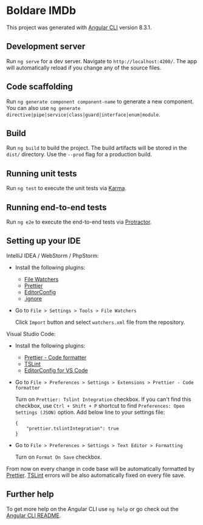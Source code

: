 # Boldare IMDb

This project was generated with [Angular CLI](https://github.com/angular/angular-cli) version 8.3.1.

## Development server

Run `ng serve` for a dev server. Navigate to `http://localhost:4200/`. The app will automatically reload if you change any of the source files.

## Code scaffolding

Run `ng generate component component-name` to generate a new component. You can also use `ng generate directive|pipe|service|class|guard|interface|enum|module`.

## Build

Run `ng build` to build the project. The build artifacts will be stored in the `dist/` directory. Use the `--prod` flag for a production build.

## Running unit tests

Run `ng test` to execute the unit tests via [Karma](https://karma-runner.github.io).

## Running end-to-end tests

Run `ng e2e` to execute the end-to-end tests via [Protractor](http://www.protractortest.org/).

## Setting up your IDE

IntelliJ IDEA / WebStorm / PhpStorm:

- Install the following plugins:

  - [File Watchers](https://plugins.jetbrains.com/plugin/7177-file-watchers)
  - [Prettier](https://plugins.jetbrains.com/plugin/10456-prettier)
  - [EditorConfig](https://plugins.jetbrains.com/plugin/7294-editorconfig)
  - [.ignore](https://plugins.jetbrains.com/plugin/7495--ignore)

- Go to `File > Settings > Tools > File Watchers`

  Click `Import` button and select `watchers.xml` file from the repository.

Visual Studio Code:

- Install the following plugins:

  - [Prettier - Code formatter](https://marketplace.visualstudio.com/items?itemName=esbenp.prettier-vscode)
  - [TSLint](https://marketplace.visualstudio.com/items?itemName=ms-vscode.vscode-typescript-tslint-plugin)
  - [EditorConfig for VS Code](https://marketplace.visualstudio.com/items?itemName=EditorConfig.EditorConfig)

- Go to `File > Preferences > Settings > Extensions > Prettier - Code formatter`

  Turn on `Prettier: Tslint Integration` checkbox. If you can't find this checkbox, use `Ctrl + Shift + P` shortcut to find `Preferences: Open Settings (JSON)` option. Add below line to your settings file:

  ```
  {
      "prettier.tslintIntegration": true
  }
  ```

- Go to `File > Preferences > Settings > Text Editor > Formatting`

  Turn on `Format On Save` checkbox.

From now on every change in code base will be automatically formatted by [Prettier](https://prettier.io/). [TSLint](https://palantir.github.io/tslint/) errors will be also automatically fixed on every file save.

## Further help

To get more help on the Angular CLI use `ng help` or go check out the [Angular CLI README](https://github.com/angular/angular-cli/blob/master/README.md).
